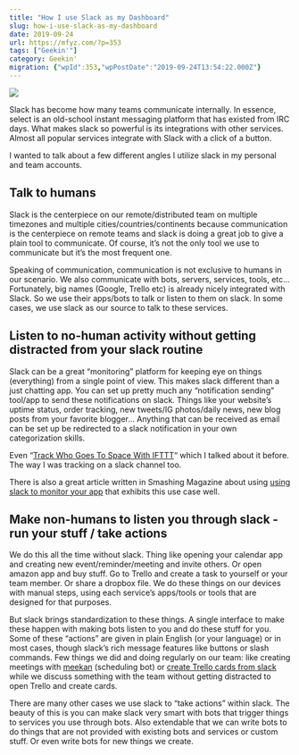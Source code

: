 ```yaml
---
title: "How I use Slack as my Dashboard"
slug: how-i-use-slack-as-my-dashboard
date: 2019-09-24
url: https://mfyz.com/?p=353
tags: ["Geekin'"]
category: Geekin'
migration: {"wpId":353,"wpPostDate":"2019-09-24T13:54:22.000Z"}
---
```


![](/images/archive/en/2019/09/austin-distel-fEedoypsW_U-unsplash.jpg)

Slack has become how many teams communicate internally. In essence, select is an old-school instant messaging platform that has existed from IRC days. What makes slack so powerful is its integrations with other services. Almost all popular services integrate with Slack with a click of a button.

I wanted to talk about a few different angles I utilize slack in my personal and team accounts.

## Talk to humans

Slack is the centerpiece on our remote/distributed team on multiple timezones and multiple cities/countries/continents because communication is the centerpiece on remote teams and slack is doing a great job to give a plain tool to communicate. Of course, it’s not the only tool we use to communicate but it’s the most frequent one.  
  
Speaking of communication, communication is not exclusive to humans in our scenario. We also communicate with bots, servers, services, tools, etc... Fortunately, big names (Google, Trello etc) is already nicely integrated with Slack. So we use their apps/bots to talk or listen to them on slack. In some cases, we use slack as our source to talk to these services.

## Listen to no-human activity without getting distracted from your slack routine

Slack can be a great “monitoring” platform for keeping eye on things (everything) from a single point of view. This makes slack different than a just chatting app. You can set up pretty much any “notification sending” tool/app to send these notifications on slack. Things like your website’s uptime status, order tracking, new tweets/IG photos/daily news, new blog posts from your favorite blogger... Anything that can be received as email can be set up be redirected to a slack notification in your own categorization skills.  
  
Even “[Track Who Goes To Space With IFTTT](https://mfyz.com/track-goes-space-ifttt/)“ which I talked about it before. The way I was tracking on a slack channel too.

There is also a great article written in Smashing Magazine about using [using slack to monitor your app](https://www.smashingmagazine.com/2019/02/using-slack-monitor-app/) that exhibits this use case well.

## Make non-humans to listen you through slack - run your stuff / take actions

We do this all the time without slack. Thing like opening your calendar app and creating new event/reminder/meeting and invite others. Or open amazon app and buy stuff. Go to Trello and create a task to yourself or your team member. Or share a dropbox file. We do these things on our devices with manual steps, using each service’s apps/tools or tools that are designed for that purposes.  
  
But slack brings standardization to these things. A single interface to make these happen with making bots listen to you and do these stuff for you. Some of these “actions” are given in plain English (or your language) or in most cases, though slack’s rich message features like buttons or slash commands. Few things we did and doing regularly on our team: like creating meetings with [meekan](https://meekan.com/slack/) (scheduling bot) or [create Trello cards from slack](https://help.trello.com/article/1049-slack-app) while we discuss something with the team without getting distracted to open Trello and create cards.  
  
There are many other cases we use slack to “take actions” within slack. The beauty of this is you can make slack very smart with bots that trigger things to services you use through bots. Also extendable that we can write bots to do things that are not provided with existing bots and services or custom stuff. Or even write bots for new things we create.